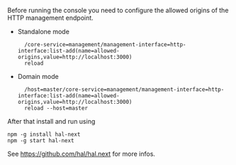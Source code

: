 Before running the console you need to configure the allowed origins of the HTTP management endpoint.

- Standalone mode

        /core-service=management/management-interface=http-interface:list-add(name=allowed-origins,value=http://localhost:3000)
        reload

- Domain mode
 
        /host=master/core-service=management/management-interface=http-interface:list-add(name=allowed-origins,value=http://localhost:3000)
        reload --host=master

After that install and run using 

```
npm -g install hal-next
npm -g start hal-next
```

See https://github.com/hal/hal.next for more infos.
